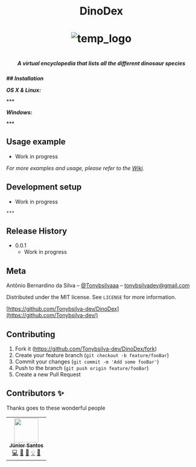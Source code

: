 
<h1 align="center">
DinoDex
<h1/>
 
<h1 align="center">
<img src="https://i.imgur.com/0yYGjI9.png" alt="temp_logo">
<h1/>
<h5 align="center">
 A virtual encyclopedia that lists all the different dinosaur species
<h5/>
## Installation

OS X & Linux:

```
***
```

Windows:

```
***
```

## Usage example

* Work in progress

 _For more examples and usage, please refer to the [Wiki][wiki]._

## Development setup

* Work in progress

```
***
```
## Release History

* 0.0.1
    * Work in progress

## Meta

Antônio Bernardino da Silva – [@Tonybsilvaaa](https://twitter.com/tonybsilvaaa) – tonybsilvadev@gmail.com

Distributed under the MIT license. See ``LICENSE`` for more information.

[https://github.com/Tonybsilva-dev/DinoDex](https://github.com/Tonybsilva-dev/)

## Contributing

1. Fork it (<https://github.com/Tonybsilva-dev/DinoDex/fork>)
2. Create your feature branch (`git checkout -b feature/fooBar`)
3. Commit your changes (`git commit -m 'Add some fooBar'`)
4. Push to the branch (`git push origin feature/fooBar`)
5. Create a new Pull Request

<!-- Markdown link & img dfn's -->
[wiki]: https://github.com/Tonybsilva-dev/DinoDex/wiki

## Contributors ✨

Thanks goes to these wonderful people

<!-- ALL-CONTRIBUTORS-LIST:START - Do not remove or modify this section -->
<!-- prettier-ignore-start -->
<!-- markdownlint-disable -->
<table>
  <tr>
    <td align="center"><a href="https://github.com/jrjuniorcg"><img src="https://avatars2.githubusercontent.com/u/24655967?s=460&v=4.png" width="64px;" alt=""/><br /><sub><b>Júnior Santos</b></sub></a><br /><a href="#" title="Code">💻</a> <a href="#" title="Maintenance">🚧</a> <a href="https://github.com/Tonybsilva-dev/DinoDex/commits?author=jrjuniorcg" title="Documentation">📖</a> <a href="#" title="Examples">💡</a> <a href="#" title="Design">🎨</a></td>
  </tr>
</table>

<!-- markdownlint-enable -->
<!-- prettier-ignore-end -->
<!-- ALL-CONTRIBUTORS-LIST:END -->
